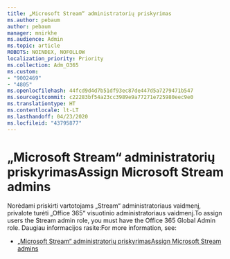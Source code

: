 ```yaml
---
title: „Microsoft Stream“ administratorių priskyrimas
ms.author: pebaum
author: pebaum
manager: mnirkhe
ms.audience: Admin
ms.topic: article
ROBOTS: NOINDEX, NOFOLLOW
localization_priority: Priority
ms.collection: Adm_O365
ms.custom:
- "9002469"
- "4805"
ms.openlocfilehash: 44fcd9d4d7b51df93ec87de447d5a7279471b547
ms.sourcegitcommit: c22283bf54a23cc3989e9a77271e725980eec9e0
ms.translationtype: HT
ms.contentlocale: lt-LT
ms.lasthandoff: 04/23/2020
ms.locfileid: "43795877"
---
```

# <a name="assign-microsoft-stream-admins"></a><span data-ttu-id="14bcb-102">„Microsoft Stream“ administratorių priskyrimas</span><span class="sxs-lookup"><span data-stu-id="14bcb-102">Assign Microsoft Stream admins</span></span>

<span data-ttu-id="14bcb-103">Norėdami priskirti vartotojams „Stream“ administratoriaus vaidmenį, privalote turėti „Office 365“ visuotinio administratoriaus vaidmenį.</span><span class="sxs-lookup"><span data-stu-id="14bcb-103">To assign users the Stream admin role, you must have the Office 365 Global Admin role.</span></span> <span data-ttu-id="14bcb-104">Daugiau informacijos rasite:</span><span class="sxs-lookup"><span data-stu-id="14bcb-104">For more information, see:</span></span>

- [<span data-ttu-id="14bcb-105">„Microsoft Stream“ administratorių priskyrimas</span><span class="sxs-lookup"><span data-stu-id="14bcb-105">Assign Microsoft Stream admins</span></span>](https://docs.microsoft.com/stream/assign-administrator-user-role)
